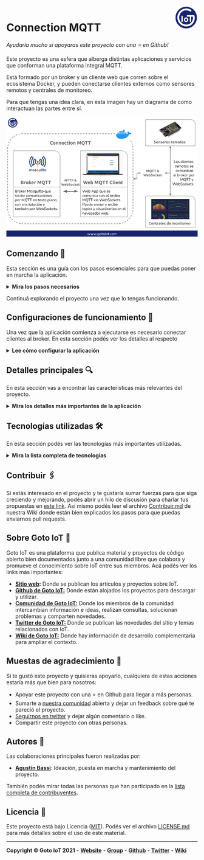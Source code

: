 <a href="https://www.gotoiot.com/">
    <img src="doc/gotoiot-logo.png" alt="logo" title="Goto IoT" align="right" width="60" height="60" />
</a>

Connection MQTT
===============

*Ayudaría mucho si apoyaras este proyecto con una ⭐ en Github!*

Este proyecto es una esfera que alberga distintas aplicaciones y servicios que conforman una plataforma integral MQTT. 

Está formado por un broker y un cliente web que corren sobre el ecosistema Docker, y pueden conectarse clientes externos como sensores remotos y centrales de monitoreo.

Para que tengas una idea clara, en esta imagen hay un diagrama de como interactuan las partes entre sí.

![architecture](doc/architecture.png)


## Comenzando 🚀

Esta sección es una guía con los pasos escenciales para que puedas poner en marcha la aplicación.

<details><summary><b>Mira los pasos necesarios</b></summary><br>

### Instalar las dependencias

Para correr este proyecto es necesario que instales `Docker` y `Docker Compose`. 

En [este artículo](https://www.gotoiot.com/pages/articles/docker_installation_linux/) publicado en nuestra web están los detalles para instalar Docker y Docker Compose en una máquina Linux. Si querés instalar ambas herramientas en una Raspberry Pi podés seguir [este artículo](https://www.gotoiot.com/pages/articles/rpi_docker_installation) de nuestra web que te muestra todos los pasos necesarios.

En caso que quieras instalar las herramientas en otra plataforma o tengas algún incoveniente, podes leer la documentación oficial de [Docker](https://docs.docker.com/get-docker/) y también la de [Docker Compose](https://docs.docker.com/compose/install/).

Continua con la descarga del código cuando tengas las dependencias instaladas y funcionando.

### Descargar el código

Para descargar el codigo, lo más conveniente es realizar un `fork` de este proyecto a tu cuenta personal haciendo click en [este link](https://github.com/gotoiot/connection-mqtt/fork). Una vez que ya tengas el fork a tu cuenta, descargalo desde la terminal con este comando (acordate de poner tu usuario en el link):

```
git clone https://github.com/USER/connection-mqtt.git
```

Cuando tengas el código principal, descargá/actualizá los submódulos del proyecto con este comando y continua con la ejecución de la aplicación una vez que descarguen:

```
git submodule update --init --recursive --remote
```

> En caso que no tengas una cuenta en Github podes clonar directamente este repo y descargar los submódulos.

### Ejecutar la aplicación

Para ejecutar la aplicación tenes que correr el comando `docker-compose up` desde la raíz del proyecto. Este comando va a  descargar las imágenes de Docker del broker MQTT y del servidor web y luego ponerlas en funcionamiento. Para acceder al cliente web ingresa a esta URL [http://localhost:5001/](http://localhost:5001/) en el navegador (cambia la IP de la URL si la estás corriendo de manera remota). 

Si pudiste acceder al cliente web significa que la aplicación se encuentra corriendo bien.

</details>

Continuá explorando el proyecto una vez que lo tengas funcionando.


## Configuraciones de funcionamiento 🔩

Una vez que la aplicación comienza a ejecutarse es necesario conectar clientes al broker. En esta sección podés ver los detalles al respecto

<details><summary><b>Lee cómo configurar la aplicación</b></summary><br>

### Cofiguración del Web Client

En el cliente web hay varios campos que tienen valores precargados para que no tengas que escribirlos cada vez.

Modifica los campos que necesites para el broker y comenzá presionando `CONNECT`. Después `SUBSCRIBE` para suscribirte a todos los topics (`#`) y una vez que te suscribas presioná `PUBLISH` para producir un `echo` del mensaje enviado. Fijate que en la sección de logs aparecen las acciones que vas realizando.

Para hacer una prueba más completa, podés abrir una nueva instancia del cliente web en otra pestaña del navegador y probar la comunicación publicando topics desde un cliente y recibiendo los mensajes por el otro. 

Si querés saber más detalles podes ir al [README del proyecto](https://github.com/gotoiot/web-mqtt-client). 

### Conectar clientes embebidos MQTT basados en "Embed IoT Core"

Dentro de nuestros proyectos tenemos a [Embed IoT Core](https://github.com/gotoiot/embed-iot-core), que es una plataforma exclusivamente dedicada al desarrollo de aplicaciones embebidas orientadas a IoT. En este proyecto hay aplicaciones de ejemplo para distintos protocolos de comunicación; está optimizado para funcionar en una placa `ESP32` o similar y utiliza la herramienta `PlatformIO` para el manejo de bibliotecas, compilación y descarga del código a la placa y muchas cosas más. 

Si contás con una placa y querés poner en marcha una aplicación embebida para conectarte, te recomendamos que le des una mirada al [README del proyecto](https://github.com/gotoiot/embed-iot-core), que tiene toda la información para que entiendas de qué se trata, cómo descargar el código e instalar las dependencias, y cómo poner en marcha un ejemplo de prueba.

Cuando tengas andando el ejemplo de prueba, podés elegir algunas de las aplicaciones MQTT dentro de la [lista de aplicaciones](https://github.com/gotoiot/embed-iot-core#lista-de-aplicaciones) para conectarte con el broker MQTT.

La info necesaria para configurar y correr las diferentes aplicaciones la vas a encontrar directamente en el README del proyecto, así podés acceder siempre a la información actualizada. 

### Comunicación entre Web Client y otros clientes

Si ya tenés configurado y andando el cliente web, y también pusiste en marcha alguna aplicación MQTT basada en `Embed IoT Core` es hora que hagas algunas pruebas de todas las partes para ver cómo interactúan. 

El propósito del cliente web es actuar como una terminal para enviar/recibir topics y visualizarlos en tiempo real. Suscribite a todos los topics desde el cliente web y luego intentá conectarte broker con la aplicación embebida. Si todo funciona bien, dentro del cliente web deberías ver los topics que envía la app embebida.

Lee la documentación de la app embebida para ver qué topics puede recibir, así le podes mandar mensajes desde el cliente web para controlar el dispositivo.

Realizando estas pruebas vas a poder tener un caso de uso real en el que un dispositivo remoto es controlado desde un navegador web.

</details>

## Detalles principales 🔍

En esta sección vas a encontrar las características más relevantes del proyecto.

<details><summary><b>Mira los detalles más importantes de la aplicación</b></summary>

### El broker

El broker es la columna vertebral del sistema, donde los distintos clientes se comunican entre sí. Está basado en **Mosquitto** y soporta la conexión por Websockets en el puerto 9001, MQTT en el 1883 y el 8883 para comunicación con autenticación. Se ejecuta sobre un contenedor de Docker para poder correrlo de igual manera en distintas plataformas. Se encuentra en el directorio **service-mqtt-broker** y los detalles sobre cómo funciona los podes ver el [README del proyecto](https://github.com/gotoiot/service-mqtt-broker).

### El cliente web

El cliente web es una **single-page-application** que se comunica con el broker através de WebSockets. Desde acá se pueden publicar y suscribirse a topics, y visualizar los mensajes en tiempo real. El cliente web es accedido a través de un servidor que también se ejecuta sobre un contenedor de Docker. Se encuentra en el directorio **web-mqtt-client** y los detalles sobre cómo funciona los podes ver en el [README del proyecto](https://github.com/gotoiot/web-mqtt-client).

### Ejecución de servicios

Los servicios de la aplicación se ejecutan sobre contenedores de Docker, así se pueden desplegar de igual manera en diferentes plataformas. Los detalles sobre cómo funcionan los servicios los podés ver directamente en el archivo **docker-compose.yml** y complementar la información con el README de cada parte de la app.

### Conexión de sensores/actuadores

La conexión con sensores y actuadores no está incluída dentro de este repositorio ya que la plataforma se ejecuta sobre el ecosistema Docker. De todas maneras, como te detallamos en la sección de Configuraciones de funcionamiento tenemos el repo [Embed IoT Core](https://github.com/gotoiot/embed-iot-core), que es una plataforma para desarrollar aplicaciones embebidas basadas en IoT. Tiene aplicaciones de ejemplo para diferentes protocolos de comunicación, y entre ellas, una sección dedicada a MQTT.

</details>


## Tecnologías utilizadas 🛠️

En esta sección podés ver las tecnologías más importantes utilizadas.

<details><summary><b>Mira la lista completa de tecnologías</b></summary><br>

* [Docker](https://www.docker.com/) - Ecosistema que permite la ejecución de contenedores de software.
* [Docker Compose](https://docs.docker.com/compose/) - Herramienta que permite administrar múltiples contenedores de Docker.
* [Material Design](https://material.io/design) - Bibliotecas de estilo responsive para aplicaciones web.
* [Mosquitto](https://mosquitto.org/) - Broker MQTT libre creado por Eclipse Foundation, ampliamente utilizado en el mundo IoT.

</details>


## Contribuir 🖇️

Si estás interesado en el proyecto y te gustaría sumar fuerzas para que siga creciendo y mejorando, podés abrir un hilo de discusión para charlar tus propuestas en [este link](https://github.com/gotoiot/connection-mqtt/issues/new). Así mismo podés leer el archivo [Contribuir.md](https://github.com/gotoiot/gotoiot-doc/wiki/Contribuir) de nuestra Wiki donde están bien explicados los pasos para que puedas enviarnos pull requests.

## Sobre Goto IoT 📖

Goto IoT es una plataforma que publica material y proyectos de código abierto bien documentados junto a una comunidad libre que colabora y promueve el conocimiento sobre IoT entre sus miembros. Acá podés ver los links más importantes:

* **[Sitio web](https://www.gotoiot.com/):** Donde se publican los artículos y proyectos sobre IoT. 
* **[Github de Goto IoT:](https://github.com/gotoiot)** Donde están alojados los proyectos para descargar y utilizar. 
* **[Comunidad de Goto IoT:](https://groups.google.com/g/gotoiot)** Donde los miembros de la comunidad intercambian información e ideas, realizan consultas, solucionan problemas y comparten novedades.
* **[Twitter de Goto IoT:](https://twitter.com/gotoiot)** Donde se publican las novedades del sitio y temas relacionados con IoT.
* **[Wiki de Goto IoT:](https://github.com/gotoiot/doc/wiki)** Donde hay información de desarrollo complementaria para ampliar el contexto.

## Muestas de agradecimiento 🎁

Si te gustó este proyecto y quisieras apoyarlo, cualquiera de estas acciones estaría más que bien para nosotros:

* Apoyar este proyecto con una ⭐ en Github para llegar a más personas.
* Sumarte a [nuestra comunidad](https://groups.google.com/g/gotoiot) abierta y dejar un feedback sobre qué te pareció el proyecto.
* [Seguirnos en twitter](https://github.com/gotoiot/doc/wiki) y dejar algún comentario o like.
* Compartir este proyecto con otras personas.

## Autores 👥

Las colaboraciones principales fueron realizadas por:

* **[Agustin Bassi](https://github.com/agustinBassi)**: Ideación, puesta en marcha y mantenimiento del proyecto.

También podés mirar todas las personas que han participado en la [lista completa de contribuyentes](https://github.com/connection-mqtt/contributors).

## Licencia 📄

Este proyecto está bajo Licencia ([MIT](https://choosealicense.com/licenses/mit/)). Podés ver el archivo [LICENSE.md](LICENSE.md) para más detalles sobre el uso de este material.

---

**Copyright © Goto IoT 2021** - [**Website**](https://www.gotoiot.com) - [**Group**](https://groups.google.com/g/gotoiot) - [**Github**](https://www.github.com/gotoiot) - [**Twitter**](https://www.twitter.com/gotoiot) - [**Wiki**](https://github.com/gotoiot/doc/wiki)